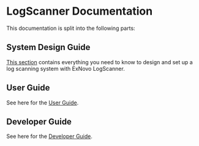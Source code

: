 # LogScanner Documentation

This documentation is split into the following parts:
## System Design Guide
[This section](systemdesign_guide/systemdesign_guide.md) contains everything you need to know to design and set up a log scanning system with ExNovo LogScanner. 

## User Guide
See here for the [User Guide](user_guide/user_guide.md).

## Developer Guide
See here for the [Developer Guide](developer_guide/developer_guide.md).

